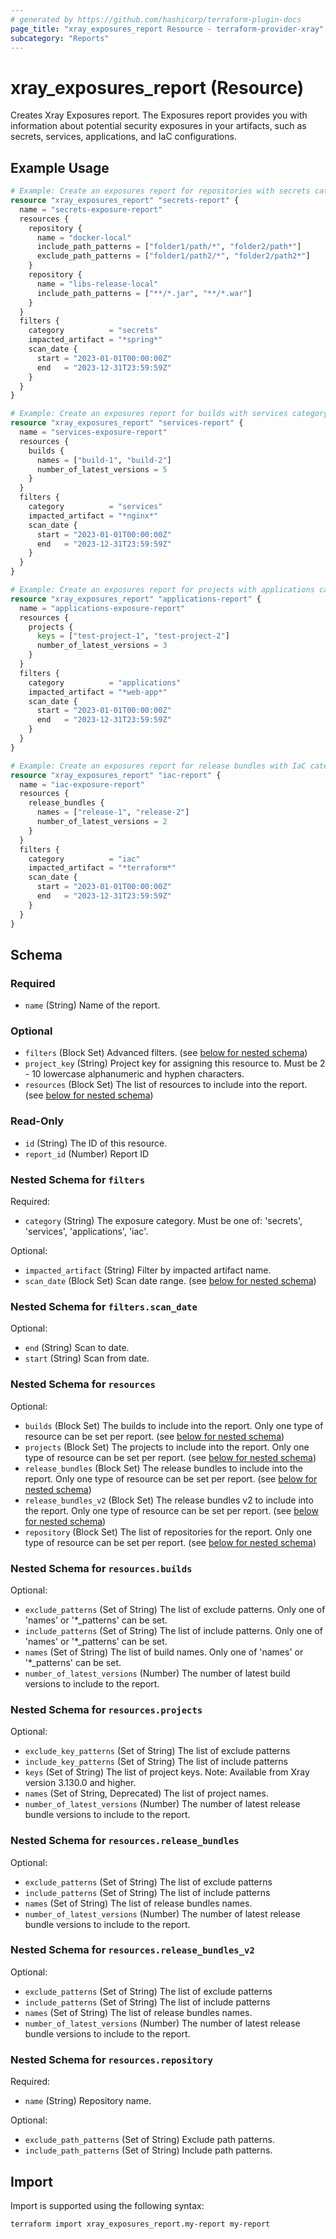 ```yaml
---
# generated by https://github.com/hashicorp/terraform-plugin-docs
page_title: "xray_exposures_report Resource - terraform-provider-xray"
subcategory: "Reports"
---
```


# xray_exposures_report (Resource)

Creates Xray Exposures report. The Exposures report provides you with information about potential security exposures in your artifacts, such as secrets, services, applications, and IaC configurations.

## Example Usage

```terraform
# Example: Create an exposures report for repositories with secrets category
resource "xray_exposures_report" "secrets-report" {
  name = "secrets-exposure-report"
  resources {
    repository {
      name = "docker-local"
      include_path_patterns = ["folder1/path/*", "folder2/path*"]
      exclude_path_patterns = ["folder1/path2/*", "folder2/path2*"]
    }
    repository {
      name = "libs-release-local"
      include_path_patterns = ["**/*.jar", "**/*.war"]
    }
  }
  filters {
    category          = "secrets"
    impacted_artifact = "*spring*"
    scan_date {
      start = "2023-01-01T00:00:00Z"
      end   = "2023-12-31T23:59:59Z"
    }
  }
}

# Example: Create an exposures report for builds with services category
resource "xray_exposures_report" "services-report" {
  name = "services-exposure-report"
  resources {
    builds {
      names = ["build-1", "build-2"]
      number_of_latest_versions = 5
    }
  }
  filters {
    category          = "services"
    impacted_artifact = "*nginx*"
    scan_date {
      start = "2023-01-01T00:00:00Z"
      end   = "2023-12-31T23:59:59Z"
    }
  }
}

# Example: Create an exposures report for projects with applications category
resource "xray_exposures_report" "applications-report" {
  name = "applications-exposure-report"
  resources {
    projects {
      keys = ["test-project-1", "test-project-2"]
      number_of_latest_versions = 3
    }
  }
  filters {
    category          = "applications"
    impacted_artifact = "*web-app*"
    scan_date {
      start = "2023-01-01T00:00:00Z"
      end   = "2023-12-31T23:59:59Z"
    }
  }
}

# Example: Create an exposures report for release bundles with IaC category
resource "xray_exposures_report" "iac-report" {
  name = "iac-exposure-report"
  resources {
    release_bundles {
      names = ["release-1", "release-2"]
      number_of_latest_versions = 2
    }
  }
  filters {
    category          = "iac"
    impacted_artifact = "*terraform*"
    scan_date {
      start = "2023-01-01T00:00:00Z"
      end   = "2023-12-31T23:59:59Z"
    }
  }
}
```

<!-- schema generated by tfplugindocs -->
## Schema

### Required

- `name` (String) Name of the report.

### Optional

- `filters` (Block Set) Advanced filters. (see [below for nested schema](#nestedblock--filters))
- `project_key` (String) Project key for assigning this resource to. Must be 2 - 10 lowercase alphanumeric and hyphen characters.
- `resources` (Block Set) The list of resources to include into the report. (see [below for nested schema](#nestedblock--resources))

### Read-Only

- `id` (String) The ID of this resource.
- `report_id` (Number) Report ID

<a id="nestedblock--filters"></a>
### Nested Schema for `filters`

Required:

- `category` (String) The exposure category. Must be one of: 'secrets', 'services', 'applications', 'iac'.

Optional:

- `impacted_artifact` (String) Filter by impacted artifact name.
- `scan_date` (Block Set) Scan date range. (see [below for nested schema](#nestedblock--filters--scan_date))

<a id="nestedblock--filters--scan_date"></a>
### Nested Schema for `filters.scan_date`

Optional:

- `end` (String) Scan to date.
- `start` (String) Scan from date.



<a id="nestedblock--resources"></a>
### Nested Schema for `resources`

Optional:

- `builds` (Block Set) The builds to include into the report. Only one type of resource can be set per report. (see [below for nested schema](#nestedblock--resources--builds))
- `projects` (Block Set) The projects to include into the report. Only one type of resource can be set per report. (see [below for nested schema](#nestedblock--resources--projects))
- `release_bundles` (Block Set) The release bundles to include into the report. Only one type of resource can be set per report. (see [below for nested schema](#nestedblock--resources--release_bundles))
- `release_bundles_v2` (Block Set) The release bundles v2 to include into the report. Only one type of resource can be set per report. (see [below for nested schema](#nestedblock--resources--release_bundles_v2))
- `repository` (Block Set) The list of repositories for the report. Only one type of resource can be set per report. (see [below for nested schema](#nestedblock--resources--repository))

<a id="nestedblock--resources--builds"></a>
### Nested Schema for `resources.builds`

Optional:

- `exclude_patterns` (Set of String) The list of exclude patterns. Only one of 'names' or '*_patterns' can be set.
- `include_patterns` (Set of String) The list of include patterns. Only one of 'names' or '*_patterns' can be set.
- `names` (Set of String) The list of build names. Only one of 'names' or '*_patterns' can be set.
- `number_of_latest_versions` (Number) The number of latest build versions to include to the report.


<a id="nestedblock--resources--projects"></a>
### Nested Schema for `resources.projects`

Optional:

- `exclude_key_patterns` (Set of String) The list of exclude patterns
- `include_key_patterns` (Set of String) The list of include patterns
- `keys` (Set of String) The list of project keys. Note: Available from Xray version 3.130.0 and higher.
- `names` (Set of String, Deprecated) The list of project names.
- `number_of_latest_versions` (Number) The number of latest release bundle versions to include to the report.


<a id="nestedblock--resources--release_bundles"></a>
### Nested Schema for `resources.release_bundles`

Optional:

- `exclude_patterns` (Set of String) The list of exclude patterns
- `include_patterns` (Set of String) The list of include patterns
- `names` (Set of String) The list of release bundles names.
- `number_of_latest_versions` (Number) The number of latest release bundle versions to include to the report.


<a id="nestedblock--resources--release_bundles_v2"></a>
### Nested Schema for `resources.release_bundles_v2`

Optional:

- `exclude_patterns` (Set of String) The list of exclude patterns
- `include_patterns` (Set of String) The list of include patterns
- `names` (Set of String) The list of release bundles names.
- `number_of_latest_versions` (Number) The number of latest release bundle versions to include to the report.


<a id="nestedblock--resources--repository"></a>
### Nested Schema for `resources.repository`

Required:

- `name` (String) Repository name.

Optional:

- `exclude_path_patterns` (Set of String) Exclude path patterns.
- `include_path_patterns` (Set of String) Include path patterns.

## Import

Import is supported using the following syntax:

```shell
terraform import xray_exposures_report.my-report my-report
```
